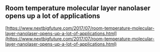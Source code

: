 ## Room temperature molecular layer nanolaser opens up a lot of applications
  
  [https://www.nextbigfuture.com/2017/07/room-temperature-molecular-layer-nanolaser-opens-up-a-lot-of-applications.html](https://www.nextbigfuture.com/2017/07/room-temperature-molecular-layer-nanolaser-opens-up-a-lot-of-applications.html)